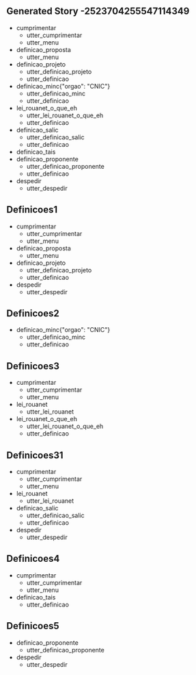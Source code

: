 ## Generated Story -2523704255547114349
* cumprimentar
    - utter_cumprimentar
    - utter_menu
* definicao_proposta
    - utter_menu
* definicao_projeto
    - utter_definicao_projeto
    - utter_definicao
* definicao_minc{"orgao": "CNIC"}
    - utter_definicao_minc
    - utter_definicao
* lei_rouanet_o_que_eh
    - utter_lei_rouanet_o_que_eh
    - utter_definicao
* definicao_salic
    - utter_definicao_salic
    - utter_definicao
* definicao_tais
* definicao_proponente
    - utter_definicao_proponente
    - utter_definicao
* despedir
  - utter_despedir

## Definicoes1
* cumprimentar
  - utter_cumprimentar
  - utter_menu
* definicao_proposta
  - utter_menu
* definicao_projeto
  - utter_definicao_projeto
  - utter_definicao
* despedir
  - utter_despedir  

## Definicoes2
* definicao_minc{"orgao": "CNIC"}
  - utter_definicao_minc
  - utter_definicao

## Definicoes3
* cumprimentar
  - utter_cumprimentar
  - utter_menu
* lei_rouanet
  - utter_lei_rouanet
* lei_rouanet_o_que_eh
  - utter_lei_rouanet_o_que_eh
  - utter_definicao

## Definicoes31
* cumprimentar
  - utter_cumprimentar
  - utter_menu
* lei_rouanet
  - utter_lei_rouanet
* definicao_salic
  - utter_definicao_salic
  - utter_definicao
* despedir
  - utter_despedir

## Definicoes4
* cumprimentar
  - utter_cumprimentar
  - utter_menu
* definicao_tais
  - utter_definicao

## Definicoes5
* definicao_proponente
  - utter_definicao_proponente
* despedir
  - utter_despedir
